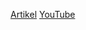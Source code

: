 
[Artikel](https://tfthacker.medium.com/dashboard-a-simple-organization-and-navigation-method-for-obsidian-vaults-2b1982d023a0)
[YouTube](https://youtu.be/AatZl1Z_n-g)

